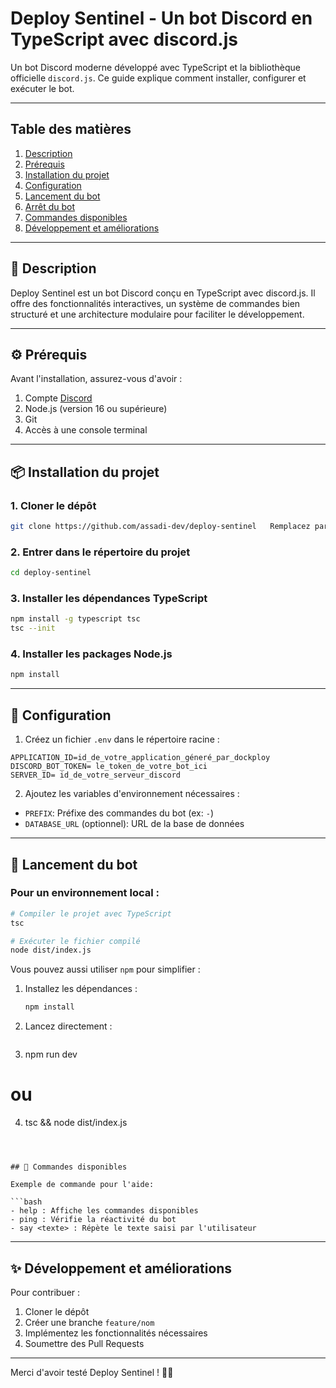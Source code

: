 # Deploy Sentinel - Un bot Discord en TypeScript avec discord.js

Un bot Discord moderne développé avec TypeScript et la bibliothèque officielle `discord.js`. Ce guide explique comment installer, configurer et exécuter le bot.

---

## Table des matières
1. [Description](#description)
2. [Prérequis](#prérequis)
3. [Installation du projet](#installation-du-projet)
4. [Configuration](#configuration)
5. [Lancement du bot](#lancement-du-bot)
6. [Arrêt du bot](#arrêt-du-bot)
7. [Commandes disponibles](#commandes-disponibles)
8. [Développement et améliorations](#développement-et-améliorations)

---

## 📖 Description

Deploy Sentinel est un bot Discord conçu en TypeScript avec discord.js. Il offre des fonctionnalités interactives, un système de commandes bien structuré et une architecture modulaire pour faciliter le développement.

---

## ⚙ Prérequis

Avant l'installation, assurez-vous d'avoir :

1. Compte [Discord](https://discord.gg/)  
2. Node.js (version 16 ou supérieure)
3. Git
4. Accès à une console terminal

---

## 📦 Installation du projet

### 1. Cloner le dépôt

```bash
git clone https://github.com/assadi-dev/deploy-sentinel   Remplacez par l'URL de votre repo si différent
```

### 2. Entrer dans le répertoire du projet

```bash
cd deploy-sentinel
```

### 3. Installer les dépendances TypeScript

```bash
npm install -g typescript tsc
tsc --init                        
```

### 4. Installer les packages Node.js

```bash
npm install 
```

---

## 🔧 Configuration

1. Créez un fichier `.env` dans le répertoire racine :

```env
APPLICATION_ID=id_de_votre_application_géneré_par_dockploy
DISCORD_BOT_TOKEN= le_token_de_votre_bot_ici
SERVER_ID= id_de_votre_serveur_discord
```

2. Ajoutez les variables d'environnement nécessaires :

- `PREFIX`: Préfixe des commandes du bot (ex: `-`)
- `DATABASE_URL` (optionnel): URL de la base de données

---

## 🚀 Lancement du bot

### Pour un environnement local :

```bash
# Compiler le projet avec TypeScript
tsc

# Exécuter le fichier compilé
node dist/index.js
```

Vous pouvez aussi utiliser `npm` pour simplifier :

1. Installez les dépendances :
   ```bash
   npm install
   ```

2. Lancez directement :
   ```bash
3.  npm run dev
   # ou
4.   tsc && node dist/index.js
```



## 📝 Commandes disponibles

Exemple de commande pour l'aide:

```bash
- help : Affiche les commandes disponibles
- ping : Vérifie la réactivité du bot
- say <texte> : Répète le texte saisi par l'utilisateur
```

---

## ✨ Développement et améliorations

Pour contribuer :

1. Cloner le dépôt  
2. Créer une branche `feature/nom`  
3. Implémentez les fonctionnalités nécessaires  
4. Soumettre des Pull Requests  

---

Merci d'avoir testé Deploy Sentinel ! 🧙‍♂️